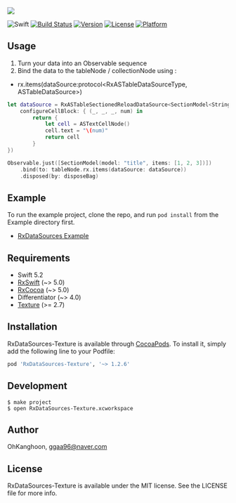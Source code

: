<img src="https://github.com/OhKanghoon/RxDataSources-Texture/blob/master/Resource/logo.png">

![Swift](https://img.shields.io/badge/Swift-5.1-orange.svg)
[![Build Status](https://github.com/OhKanghoon/RxDataSources-Texture/workflows/CI/badge.svg)](https://github.com/OhKanghoon/RxDataSources-Texture/actions)
[![Version](https://img.shields.io/cocoapods/v/RxDataSources-Texture.svg?style=flat)](https://cocoapods.org/pods/RxDataSources-Texture)
[![License](https://img.shields.io/cocoapods/l/RxDataSources-Texture.svg?style=flat)](https://cocoapods.org/pods/RxDataSources-Texture)
[![Platform](https://img.shields.io/cocoapods/p/RxDataSources-Texture.svg?style=flat)](https://cocoapods.org/pods/RxDataSources-Texture)

## Usage

1. Turn your data into an Observable sequence
2. Bind the data to the tableNode / collectionNode using :
- rx.items(dataSource:protocol<RxASTableDataSourceType, ASTableDataSource>)

```swift
let dataSource = RxASTableSectionedReloadDataSource<SectionModel<String, Int>>(
    configureCellBlock: { (_, _, _, num) in
        return {
            let cell = ASTextCellNode()
            cell.text = "\(num)"
            return cell
        }
})

Observable.just([SectionModel(model: "title", items: [1, 2, 3])])
    .bind(to: tableNode.rx.items(dataSource: dataSource))
    .disposed(by: disposeBag)
```

## Example

To run the example project, clone the repo, and run `pod install` from the Example directory first.
- [RxDataSources Example](https://github.com/OhKanghoon/RxDataSources-Texture/tree/master/Example)

## Requirements

- Swift 5.2
- [RxSwift](https://github.com/ReactiveX/RxSwift) (~> 5.0)
- [RxCocoa](https://github.com/ReactiveX/RxSwift/tree/master/RxCocoa) (~> 5.0)
- Differentiator (~> 4.0)
- [Texture](https://github.com/TextureGroup/Texture) (>= 2.7)

## Installation

RxDataSources-Texture is available through [CocoaPods](https://cocoapods.org). To install
it, simply add the following line to your Podfile:

```ruby
pod 'RxDataSources-Texture', '~> 1.2.6'
```

## Development

```console
$ make project
$ open RxDataSources-Texture.xcworkspace
```

## Author

OhKanghoon, ggaa96@naver.com

## License

RxDataSources-Texture is available under the MIT license. See the LICENSE file for more info.
